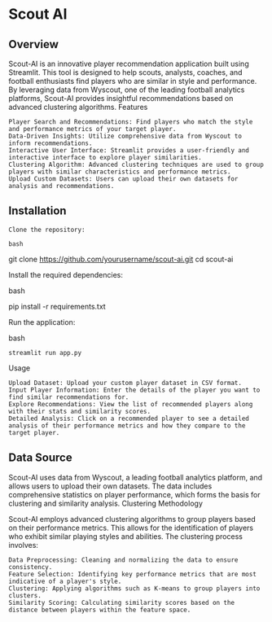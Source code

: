# Scout AI
 
## Overview

Scout-AI is an innovative player recommendation application built using Streamlit. This tool is designed to help scouts, analysts, coaches, and football enthusiasts find players who are similar in style and performance. By leveraging data from Wyscout, one of the leading football analytics platforms, Scout-AI provides insightful recommendations based on advanced clustering algorithms.
Features

    Player Search and Recommendations: Find players who match the style and performance metrics of your target player.
    Data-Driven Insights: Utilize comprehensive data from Wyscout to inform recommendations.
    Interactive User Interface: Streamlit provides a user-friendly and interactive interface to explore player similarities.
    Clustering Algorithm: Advanced clustering techniques are used to group players with similar characteristics and performance metrics.
    Upload Custom Datasets: Users can upload their own datasets for analysis and recommendations.

## Installation

    Clone the repository:

    bash

git clone https://github.com/yourusername/scout-ai.git
cd scout-ai

Install the required dependencies:

bash

pip install -r requirements.txt

Run the application:

bash

    streamlit run app.py

Usage

    Upload Dataset: Upload your custom player dataset in CSV format.
    Input Player Information: Enter the details of the player you want to find similar recommendations for.
    Explore Recommendations: View the list of recommended players along with their stats and similarity scores.
    Detailed Analysis: Click on a recommended player to see a detailed analysis of their performance metrics and how they compare to the target player.

## Data Source

Scout-AI uses data from Wyscout, a leading football analytics platform, and allows users to upload their own datasets. The data includes comprehensive statistics on player performance, which forms the basis for clustering and similarity analysis.
Clustering Methodology

Scout-AI employs advanced clustering algorithms to group players based on their performance metrics. This allows for the identification of players who exhibit similar playing styles and abilities. The clustering process involves:

    Data Preprocessing: Cleaning and normalizing the data to ensure consistency.
    Feature Selection: Identifying key performance metrics that are most indicative of a player's style.
    Clustering: Applying algorithms such as K-means to group players into clusters.
    Similarity Scoring: Calculating similarity scores based on the distance between players within the feature space.